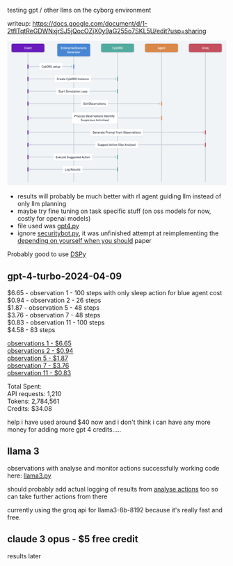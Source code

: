testing gpt / other llms on the cyborg environment

writeup: https://docs.google.com/document/d/1-2tfITqtReGDWNxjrSJ5jQocOZjX0y9aG255o7SKL5U/edit?usp=sharing

![diagram](diagram.png)

- results will probably be much better with rl agent guiding llm instead of only llm planning
- maybe try fine tuning on task specific stuff (on oss models for now, costly for openai models)
- file used was [gpt4.py](gpt4.py)
- ignore [securitybot.py](testing/securitybot.py), it was unfinished attempt at reimplementing the [depending on yourself when you should](https://arxiv.org/pdf/2403.17674.pdf) paper

Probably good to use [DSPy](https://github.com/stanfordnlp/dspy)

## gpt-4-turbo-2024-04-09

$6.65 - observation 1 - 100 steps with only sleep action for blue agent cost  
$0.94 - observation 2 - 26 steps  
$1.87 - observation 5 - 48 steps   
$3.76 - observation 7 - 48 steps  
$0.83 - observation 11 - 100 steps  
$4.58 - 83 steps

[observations 1 - $6.65](observations/observations-1.txt)  
[observations 2 - $0.94](observations/observations-20240413175508.txt)  
[observation 5 - $1.87](observations/observations-20240413192821.txt)  
[observation 7 - $3.76](observations/observations-20240413221357.txt)  
[observation 11 - $0.83](observations/observations-20240413235343.txt)  

Total Spent:  
API requests: 1,210  
Tokens: 2,784,561  
Credits: $34.08  

help i have used around $40 now and i don't think i can have any more money for adding more gpt 4 credits.....

## llama 3 
observations with analyse and monitor actions successfully working
code here: [llama3.py](llama3.py)

should probably add actual logging of results from [analyse actions](https://cage-challenge.github.io/cage-challenge-4/pages/tutorials/03_Actions/B_Blue_Actions/2_Analyse/) too so can take further actions from there

currently using the groq api for llama3-8b-8192 because it's really fast and free.

## claude 3 opus - $5 free credit 
results later